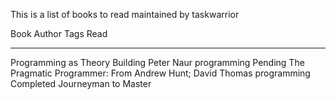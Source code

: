 This is a list of books to read maintained by taskwarrior

Book                             Author                    Tags        Read
-------------------------------- ------------------------- ----------- ---------
Programming as Theory Building   Peter Naur                programming Pending
The Pragmatic Programmer: From   Andrew Hunt; David Thomas programming Completed
Journeyman to Master

